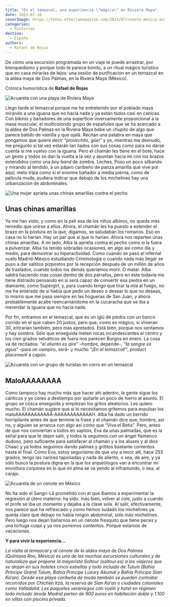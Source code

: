 ```yaml
---
title: "En el temazcal, una experiencia \"mágica\" en Riviera Maya"
date: 2023-07-10
coverImage: https://fotos.etheriamagazine.com/2023/07/cenote-mexico-acuarela.jpg
categories: 
  - historias
destino: 
  - España
authors: 
  - Rafael de Rojas
---
```


De cómo una excursión programada en un viaje te puede arrastrar, por bienquedismo y 
porque todo te parece bonito, a un ritual mágico turístico que en casa mirarías de 
lejos: una sesión de purificación en un temazcal en la aldea maya de Dos Palmas, en la 
Riviera Maya (México). 

Crónica humorística de **Rafael de Rojas** 

![Acuarela con una playa de Riviera Maya](https://fotos.etheriamagazine.com/2023/07/riviera-maya-ilustracion.jpg "Riviera Maya. Ilustración de Inés Arango.")

Llego tarde al temazcal porque me he entretenido por el poblado maya mirando a una 
iguana que no hacía nada y ya están todos casi en canicas. Con bikinis y bañadores de 
una superficie inversamente proporcional a la masa muscular, el multicolorido grupo de 
españoles que se ha acercado a la aldea de Dos Palmas en la Riviera Maya bebe un chupito 
de algo que parece batido de vainilla y que ojalá. Recitan una palabra en maya que 
pongamos que quiere decir _“provechito, güei”_ y yo, mientras me desnudo, me pregunto si 
tal vez estarán tan liados con sus cosas como para no darse cuenta si me vuelvo con la 
iguana. Pero el chamán les tiene en el bote, hace un gesto y todos se dan la vuelta a la 
vez y apuntan hacia mí con los brazos extendidos como una _boy band_ de zombis. Leches. 
Poso un poco silbando y mirando al tendido, a un pájaro caribeño de panza amarilla que 
vive por aquí; meto tripa como si el enorme bañador a media pierna, como de película 
muda, pudiera indicar que debajo de los michelines hay una urbanización de abdominales. 

![Una mujer aprieta unas chinas amarillas contra el pecho](https://fotos.etheriamagazine.com/2023/07/acuarela-temazcal.jpg "Joven concentrada durante una sesión en un temazcal. Ilustración de Inés Arango.")

## Unas chinas amarillas

Ya me han visto, y como en la peli esa de los niños albinos, no queda más remedio que 
unirse a ellos. Ahora, el chamán les ha puesto a extender el brazo en la postura en la 
que, digamos, se saludaban los romanos. Eso en casa no lo harían. Hay un par que sí que 
lo harían. Ahora nos reparten unas chinas amarillas. A mi lado, Alba la aprieta contra 
el pecho como si la fuera a pulverizar. Alba ha tenido sobradas ocasiones, en algo así 
como día y medio, para demostrar su hiperactividad. Como cuando se pasó el infernal 
vuelo Madrid-México estudiando Criminología o cuando nada más llegar se puso a dar 
saltitos pizpiretos por la recepción después de un millón de años de traslados, cuando 
todos los demás queríamos morir. O matar. Alba saldrá haciendo más cosas dentro de dos 
párrafos, pero en éste todavía me tiene distraído pensando en si será capaz de convertir 
esa piedra en un diamante, como Supergirl, y, para cuando tengo que tirar la mía al 
fuego, no me he enterado de si había que pedir un deseo o desear lo que no deseas, lo 
mismo que me pasa siempre en las hogueras de San Juan, y ahora probablemente acabe 
reencarnándome en la cucaracha que se iba a merendar la iguana que no hacía nada. 

Por fin, entramos en el temazcal, que es un iglú de piedra con un banco corrido en el 
que caben 20 justos, pero que, como es mágico, si vinieran 30, entrarían también, pero 
más apretados. Está bien, porque nos sentamos y hay sombra. Sólo que enseguida meten 
rocas incandescentes al centro y los cien grados selváticos de fuera nos parecen Burgos 
en enero. La cosa va de recitados: _“el aliento es aire”_ –hombre, depende–, _“la sangre 
es agua”_ –para un vampiro, será– y mucho _“¡En el temazcal!”_, _product placement_ a 
capón. 

![Acuarela con un grupo de turistas en corro en un temazcal](https://fotos.etheriamagazine.com/2023/07/turistas-temazcal-mexico.jpg "Experiencia en un temazcal. Ilustración de Inés Arango.")

## MaloAAAAAAAA

Como tampoco hay mucho más que hacer ahí adentro, la gente sigue los cánticos y yo coreo 
a destiempo por quitarle un poco de hierro al asunto. El grupo se cosca enseguida y 
empiezan los gritos aleatorios. Les quiero mucho. El chamán sugiere que si lo 
necesitamos gritemos para expulsar los maloAAAAAAAAAAAA-AAAAAAAAAAAAH. Alba ha dado un 
berrido horripilante antes de que termine la frase y el chamán dice que, hombre, así no, 
y alguien se arranca con algo así como que “Viva el Betis”. Pero, antes de que nos 
conviertan a todos en sapitos, Eva da unas palmadas, que es la señal para que te dejen 
salir, y todos la seguimos con un ángel flamenco dudoso, pero suficiente para satisfacer 
al chamán y a los aluxes y al dios Chaac y ya todos seguimos dando palmas y grititos 
bastante contentos hasta el final. Como Eva, estoy segurísimo de que voy a morir allí, 
hace 253 grados, tengo las narices taponadas y nada de aliento, o sea, de aire, y ya 
sólo busco la postura digna en la que los arqueólogos van a encontrar mi envoltura 
corpórea en lo que mi alma se va yendo al inframundo, o sea, al carajo. 

![Acuarela de un cenote en México](https://fotos.etheriamagazine.com/2023/07/cenote-mexico-acuarela.jpg "Bañarse en un cenote, otra experiencia en Riviera Maya. Ilustración de Inés Arango.")

No ha sido el Sangri-Lá prometido con el que íbamos a experimentar la regresión al útero 
materno: ha sido, más bien, volver al cole, justo a cuando el profe se iba un momento y 
dejaba a la clase sola. Al salir, efectivamente, nos parece que ha refrescado y como 
hemos sudado los michelines ya queda claro que debajo no había ningún abdominal, sólo 
más michelines. Pero luego nos dejan bañarnos en un cenote fresquito que tiene peces y 
una tortuga cuqui y ya nos ponemos contentos. Porque estamos de vacaciones. 

**Y para vivir la experiencia...** 

_La visita al temazcal y al cenote de la aldea maya de Dos Palmas (Quintana Roo, México) 
es una de las muchas excursiones culturales y de naturaleza que propone la mayorista 
Soltour (soltour.es) a los viajeros que se alojan en sus hoteles cinco estrellas y todo 
incluido de Tulum (Bahía Príncipe Grand Tulum, Bahía Príncipe Luxury Akumal y Bahía 
Príncipe Sian Ka’an). Desde esa playa caribeña de moda también se pueden contratar 
recorridos por Chichén Itzá, la reserva de Sian Ka’an o ciudades coloniales como 
Valladolid. Los paquetes veraniegos con vuelo y hotel en régimen todo incluido desde 
Madrid parten de 900 euros en habitación doble y 1.100 en villas con piscina privada._
